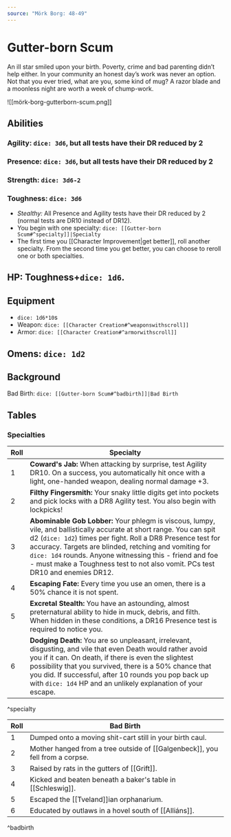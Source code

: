 ```yaml
---
source: "Mörk Borg: 48-49"
---
```

# Gutter-born Scum

An ill star smiled upon your birth. Poverty, crime and bad parenting didn’t help either. In your community an honest day’s work was never an option. Not that you ever tried, what are you, some kind of mug? A razor blade and a moonless night are worth a week of chump-work.

![[mörk-borg-gutterborn-scum.png]]
## Abilities

### Agility: `dice: 3d6`, but all tests have their DR reduced by 2

### Presence: `dice: 3d6`, but all tests have their DR reduced by 2

### Strength: `dice: 3d6-2`

### Toughness: `dice: 3d6`

- _Stealthy:_ All Presence and Agility tests have their DR reduced by 2 (normal tests are DR10 instead of DR12).
- You begin with one specialty: `dice: [[Gutter-born Scum#^specialty]]|Specialty`
- The first time you [[Character Improvement|get better]], roll another specialty. From the second time you get better, you can choose to reroll one or both specialties.

## HP: Toughness+`dice: 1d6`.

## Equipment

- `dice: 1d6*10`s
- Weapon: `dice: [[Character Creation#^weaponswithscroll]]`
- Armor: `dice: [[Character Creation#^armorwithscroll]]`


## Omens: `dice: 1d2`

## Background

Bad Birth: `dice: [[Gutter-born Scum#^badbirth]]|Bad Birth`

## Tables

### Specialties

| Roll | Specialty                                                                                                                                                                                                                                                                                                                                                                                   |
| ---- | ------------------------------------------------------------------------------------------------------------------------------------------------------------------------------------------------------------------------------------------------------------------------------------------------------------------------------------------------------------------------------------------- |
| 1    | **Coward's Jab:** When attacking by surprise, test Agility DR10. On a success, you automatically hit once with a light, one-handed weapon, dealing normal damage +3.                                                                                                                                                                                                                        |
| 2    | **Filthy Fingersmith:** Your snaky little digits get into pockets and pick locks with a DR8 Agility test. You also begin with lockpicks!                                                                                                                                                                                                                                                    |
| 3    | **Abominable Gob Lobber:** Your phlegm is viscous, lumpy, vile, and ballistically accurate at short range. You can spit d2 (`dice: 1d2`) times per fight. Roll a DR8 Presence test for accuracy. Targets are blinded, retching and vomiting for `dice: 1d4` rounds. Anyone witnessing this - friend and foe - must make a Toughness test to not also vomit. PCs test DR10 and enemies DR12. |
| 4    | **Escaping Fate:** Every time you use an omen, there is a 50% chance it is not spent.                                                                                                                                                                                                                                                                                                       |
| 5    | **Excretal Stealth:** You have an astounding, almost preternatural ability to hide in muck, debris, and filth. When hidden in these conditions, a DR16 Presence test is required to notice you.                                                                                                                                                                                             |
| 6    | **Dodging Death:** You are so unpleasant, irrelevant, disgusting, and vile that even Death would rather avoid you if it can. On death, if there is even the slightest possibility that you survived, there is a 50% chance that you did. If successful, after 10 rounds you pop back up with `dice: 1d4` HP and an unlikely explanation of your escape.                                                                                                                                                                                                                                                                                                                                                                                            |
^specialty

| Roll | Bad Birth                                                                    |
| ---- | ---------------------------------------------------------------------------- |
| 1    | Dumped onto a moving shit-cart still in your birth caul.                     |
| 2    | Mother hanged from a tree outside of [[Galgenbeck]], you fell from a corpse. |
| 3    | Raised by rats in the gutters of [[Grift]].                                  |
| 4    | Kicked and beaten beneath a baker's table in [[Schleswig]].                  |
| 5    | Escaped the [[Tveland]]ian orphanarium.                                      |
| 6    | Educated by outlaws in a hovel south of [[Alliáns]].                                                                             |
^badbirth

